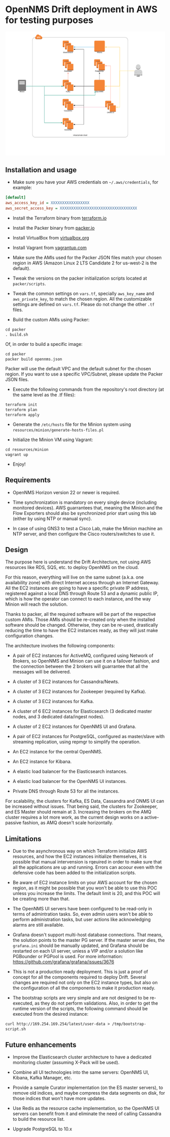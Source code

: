 # OpenNMS Drift deployment in AWS for testing purposes

![diagram](resources/diagram.png)

## Installation and usage

* Make sure you have your AWS credentials on `~/.aws/credentials`, for example:

```INI
[default]
aws_access_key_id = XXXXXXXXXXXXXXXXX
aws_secret_access_key = XXXXXXXXXXXXXXXXXXXXXXXXXXXXXXXXXX
```

* Install the Terraform binary from [terraform.io](https://www.terraform.io)

* Install the Packer binary from [packer.io](https://www.packer.io)

* Install VirtualBox from [virtualbox.org](https://www.virtualbox.org)

* Install Vagrant from [vagrantup.com](https://www.vagrantup.com)

* Make sure the AMIs used for the Packer JSON files match your chosen region in AWS (Amazon Linux 2 LTS Candidate 2 for us-west-2 is the default).

* Tweak the versions on the packer initialization scripts located at `packer/scripts`.

* Tweak the common settings on `vars.tf`, specially `aws_key_name` and `aws_private_key`, to match the chosen region. All the customizable settings are defined on `vars.tf`. Please do not change the other `.tf` files.

* Build the custom AMIs using Packer:

```SHELL
cd packer
. build.sh
```

Of, in order to build a specific image:

```SHELL
cd packer
packer build opennms.json
```

Packer will use the default VPC and the default subnet for the chosen region. If you want to use a specific VPC/Subnet, please update the Packer JSON files.

* Execute the following commands from the repository's root directory (at the same level as the .tf files):

```SHELL
terraform init
terraform plan
terraform apply
```

* Generate the `/etc/hosts` file for the Minion system using `resources/minion/generate-hosts-files.pl`

* Initialize the Minion VM using Vagrant:

```SHELL
cd resources/minion
vagrant up
```

* Enjoy!

## Requirements

* OpenNMS Horizon version 22 or newer is required.

* Time synchronization is mandatory on every single device (including monitored devices). AWS guarrantees that, meaning the Minion and the Flow Exporters should also be synchronized prior start using this lab (either by using NTP or manual sync).

* In case of using GNS3 to test a Cisco Lab, make the Minion machine an NTP server, and then configure the Cisco routers/switches to use it.

## Design

The purpose here is understand the Drift Architecture, not using AWS resources like RDS, SQS, etc. to deploy OpenNMS on the cloud.

For this reason, everything will live on the same subnet (a.k.a. one availability zone) with direct Internet access through an Internet Gateway. All the EC2 instances are going to have a specific private IP address, registered against a local DNS through Route 53 and a dynamic public IP, which is how the operator can connect to each instance, and the way Minion will reach the solution.

Thanks to packer, all the required software will be part of the respective custom AMIs. Those AMIs should be re-created only when the installed software should be changed. Otherwise, they can be re-used, drastically reducing the time to have the EC2 instances ready, as they will just make configuration changes.

The architecture involves the following components:

* A pair of EC2 instances for ActiveMQ, configured using Network of Brokers, so OpenNMS and Minion can use it on a failover fashion, and the connection between the 2 brokers will guarrantee that all the messages will be delivered.

* A cluster of 3 EC2 instances for Cassandra/Newts.

* A cluster of 3 EC2 instances for Zookeeper (required by Kafka). 

* A cluster of 3 EC2 instances for Kafka.

* A cluster of 6 EC2 instances for Elasticsearch (3 dedicated master nodes, and 3 dedicated data/ingest nodes).

* A cluster of 2 EC2 instances for OpenNMS UI and Grafana.

* A pair of EC2 instances for PostgreSQL, configured as master/slave with streaming replication, using repmgr to simplify the operation.

* An EC2 instance for the central OpenNMS.

* An EC2 instance for Kibana.

* A elastic load balancer for the Elasticsearch instances.

* A elastic load balancer for the OpenNMS UI instances.

* Private DNS through Route 53 for all the instances.

For scalability, the clusters for Kafka, ES Data, Cassandra and ONMS UI can be increased without issues. That being said, the clusters for Zookeeper, and ES Master should remain at 3. Increasing the brokers on the AMQ cluster requires a lot more work, as the current design works on a active-passive fashion, as AMQ doesn't scale horizontally.

## Limitations

* Due to the asynchronous way on which Terraform initialize AWS resources, and how the EC2 instances initialize themselves, it is possible that manual intervension is rqeuired in order to make sure that all the applications are up and running. Errors can acoour even with the defensive code has been added to the initialization scripts.

* Be aware of EC2 instance limits on your AWS account for the chosen region, as it might be possible that you won't be able to use this POC unless you increase the limits. The default limit is 20, and this POC will be creating more than that.

* The OpenNMS UI servers have been configured to be read-only in terms of admintration tasks. So, even admin users won't be able to perform administration tasks, but user actions like acknowledging alarms are still available.

* Grafana doesn't support multi-host database connections. That means, the solution points to the master PG server. If the master server dies, the `grafana.ini` should be manually updated, and Grafana should be restarted on each UI server, unless a VIP and/or a solution like PGBounder or PGPool is used. For more information: https://github.com/grafana/grafana/issues/3676

* This is not a production ready deployment. This is just a proof of concept for all the components required to deploy Drift. Several changes are required not only on the EC2 instance types, but also on the configuration of all the components to make it production ready.

* The bootstrap scripts are very simple and are not designed to be re-executed, as they do not perform validations. Also, in order to get the runtime version of the scripts, the following command should be executed from the desired instance:

```SHELL
curl http://169.254.169.254/latest/user-data > /tmp/bootstrap-script.sh
```

## Future enhancements

* Improve the Elasticsearch cluster architecture to have a dedicated monitoring cluster (assuming X-Pack will be used).

* Combine all UI technologies into the same servers: OpenNMS UI, Kibana, Kafka Manager, etc.

* Provide a sample Curator implementation (on the ES master servers), to remove old indices, and maybe compress the data segments on disk, for those indices that won't have more updates.

* Use Redis as the resource cache implementation, so the OpenNMS UI servers can benefit from it and eliminate the need of calling Cassandra to build the resource list.

* Upgrade PostgreSQL to 10.x

